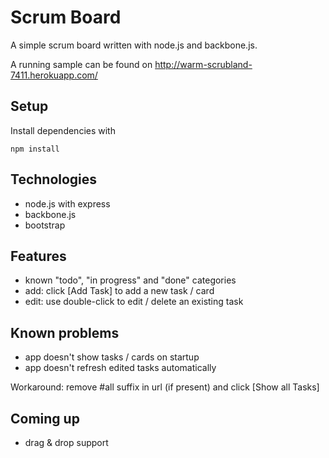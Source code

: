 # Scrum Board
A simple scrum board written with node.js and backbone.js.

A running sample can be found on http://warm-scrubland-7411.herokuapp.com/

## Setup
Install dependencies with

```
npm install
```

## Technologies
- node.js with express
- backbone.js
- bootstrap

## Features
- known "todo", "in progress" and "done" categories
- add: click [Add Task] to add a new task / card
- edit: use double-click to edit / delete an existing task

## Known problems
- app doesn't show tasks / cards on startup
- app doesn't refresh edited tasks automatically

Workaround: remove #all suffix in url (if present) and click [Show all Tasks]

## Coming up
- drag & drop support
